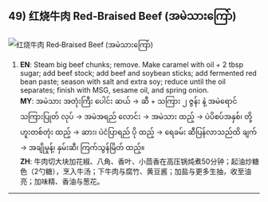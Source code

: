## 49) 红烧牛肉 Red‑Braised Beef (အမဲသားကြော်)
![红烧牛肉 Red‑Braised Beef (အမဲသားကြော်)](image/49.jpg)

1. **EN**: Steam big beef chunks; remove. Make caramel with oil + 2 tbsp sugar; add beef stock; add beef and soybean sticks; add fermented red bean paste; season with salt and extra soy; reduce until the oil separates; finish with MSG, sesame oil, and spring onion.  
   **MY**: အမဲသား အတုံးကြီး ပေါင်း ဆယ် → ဆီ + သကြား ၂ ဇွန်း နဲ့ အမဲရောင် သကြားပြုတ် လုပ် → အမဲအရည် လောင်း → အမဲသား ထည့် → ပဲပိစပ်အနှစ်၊ တို့ဟူးတစ်တုံး ထည့် → ဆား၊ ပဲငံပြာရည် ပို ထည့် → ရေခမ်း ဆီပြန်လာသည်ထိ ချက် → အချိုမှုန့်၊ နှမ်းဆီ၊ ကြက်သွန်မြိတ် ထည့်။  
   **ZH**: 牛肉切大块加花椒、八角、香叶、小茴香在高压锅炖煮50分钟；起油炒糖色（2勺糖），烹入牛汤；下牛肉与腐竹、黄豆酱；加盐与更多生抽，收至油亮；加味精、香油与葱花。

---
